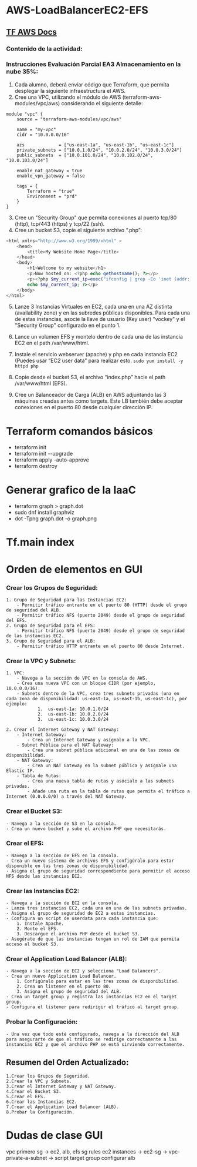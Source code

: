 # AWS-LoadBalancerEC2-EFS
## [TF AWS Docs](https://registry.terraform.io/providers/hashicorp/aws/latest/docs)

### Contenido de la actividad:
### Instrucciones Evaluación Parcial EA3 Almacenamiento en la nube 35%:
1. Cada alumno, deberá enviar código que Terraform, que permita desplegar la siguiente infraestructura el AWS.
2. Cree una VPC, utilizando el módulo de AWS (terraform-aws-modules/vpc/aws) considerando el siguiente detalle:
```
module "vpc" {
    source = "terraform-aws-modules/vpc/aws"
    
    name = "my-vpc"
    cidr = "10.0.0.0/16"
    
    azs             = ["us-east-1a", "us-east-1b", "us-east-1c"]
    private_subnets = ["10.0.1.0/24", "10.0.2.0/24", "10.0.3.0/24"]
    public_subnets  = ["10.0.101.0/24", "10.0.102.0/24", "10.0.103.0/24"]
    
    enable_nat_gateway = true
    enable_vpn_gateway = false
    
    tags = {
        Terraform = "true"
        Environment = "prd"
    }
}
```

3. Cree un "Security Group" que permita conexiones al puerto tcp/80 (http), tcp/443 (https) y tcp/22 (ssh).
4. Cree un bucket S3, copie el siguiente archivo “.php”:

```php
<html xmlns="http://www.w3.org/1999/xhtml" >
    <head>
        <title>My Website Home Page</title>
    </head>
    <body>
        <h1>Welcome to my website</h1>
        <p>Now hosted on: <?php echo gethostname(); ?></p>
        <p><?php $my_current_ip=exec("ifconfig | grep -Eo 'inet (addr:)?([0-9]*\.){3}[0-9]*' | grep -Eo '([0-9]*\.){3}[0-9]*' | grep -v '127.0.0.1'");
        echo $my_current_ip; ?></p>
    </body>
</html>
```
5. Lanze 3 Instancias Virtuales en EC2, cada una en una AZ distinta (availability zone) y en las subredes públicas disponibles. Para cada una de estas instancias, asocie la llave de usuario (Key user) "vockey" y el "Security Group" configurado en el punto 1.
6. Lance un volumen EFS y montelo dentro de cada una de las instancia EC2 en el path /var/www/html.

7. Instale el servicio webserver (apache) y php en cada instancia EC2 (Puedes usar “EC2 user data” para realizar esto.
    ```sudo yum install -y httpd php```

8. Copie desde el bucket S3, el archivo “index.php” hacie el path /var/www/html (EFS). 
9. Cree un Balanceador de Carga (ALB) en AWS adjuntando las 3 máquinas creadas antes como targets. Este LB también debe aceptar conexiones en el puerto 80 desde cualquier dirección IP. 

# Terraform comandos básicos
- terraform init
- terraform init --upgrade
- terraform apply -auto-approve
- terraform destroy

# Generar grafico de la IaaC
- terraform graph > graph.dot
- sudo dnf install graphviz
- dot -Tpng graph.dot -o graph.png

# Tf.main index

# Orden de elementos en GUI
### Crear los Grupos de Seguridad:
    1. Grupo de Seguridad para las Instancias EC2:
        - Permitir tráfico entrante en el puerto 80 (HTTP) desde el grupo de seguridad del ALB.
        - Permitir tráfico NFS (puerto 2049) desde el grupo de seguridad del EFS.
    2. Grupo de Seguridad para el EFS:
        - Permitir tráfico NFS (puerto 2049) desde el grupo de seguridad de las instancias EC2.
    3. Grupo de Seguridad para el ALB:
        - Permitir tráfico HTTP entrante en el puerto 80 desde Internet.

### Crear la VPC y Subnets:
    1. VPC:
        - Navega a la sección de VPC en la consola de AWS.
        - Crea una nueva VPC con un bloque CIDR (por ejemplo, 10.0.0.0/16).
        - Subnets dentro de la VPC, crea tres subnets privadas (una en cada zona de disponibilidad: us-east-1a, us-east-1b, us-east-1c), por ejemplo:
                1.  us-east-1a: 10.0.1.0/24
                2.  us-east-1b: 10.0.2.0/24
                3.  us-east-1c: 10.0.3.0/24

    2. Crear el Internet Gateway y NAT Gateway:
        - Internet Gateway:
            - Crea un Internet Gateway y asígnalo a la VPC.
        - Subnet Pública para el NAT Gateway:
            - Crea una subnet pública adicional en una de las zonas de disponibilidad.
        - NAT Gateway:
            - Crea un NAT Gateway en la subnet pública y asígnale una Elastic IP.
        - Tabla de Rutas:
            - Crea una nueva tabla de rutas y asócialo a las subnets privadas.
            - Añade una ruta en la tabla de rutas que permita el tráfico a Internet (0.0.0.0/0) a través del NAT Gateway.

### Crear el Bucket S3:
    - Navega a la sección de S3 en la consola.
    - Crea un nuevo bucket y sube el archivo PHP que necesitarás.

### Crear el EFS:
    - Navega a la sección de EFS en la consola.
    - Crea un nuevo sistema de archivos EFS y configúralo para estar disponible en las tres zonas de disponibilidad.
    - Asigna el grupo de seguridad correspondiente para permitir el acceso NFS desde las instancias EC2.

### Crear las Instancias EC2:
    - Navega a la sección de EC2 en la consola.
    - Lanza tres instancias EC2, cada una en una de las subnets privadas.
    - Asigna el grupo de seguridad de EC2 a estas instancias.
    - Configura un script de userdata para cada instancia que:
        1. Instale Apache.
        2. Monte el EFS.
        3. Descargue el archivo PHP desde el bucket S3.
    - Asegúrate de que las instancias tengan un rol de IAM que permita acceso al bucket S3.

### Crear el Application Load Balancer (ALB):
    - Navega a la sección de EC2 y selecciona "Load Balancers".
    - Crea un nuevo Application Load Balancer.
        1. Configúralo para estar en las tres zonas de disponibilidad.
        2. Crea un listener en el puerto 80.
        3. Asigna el grupo de seguridad del ALB.
    - Crea un target group y registra las instancias EC2 en el target group.
    - Configura el listener para redirigir el tráfico al target group.

### Probar la Configuración:
    - Una vez que todo esté configurado, navega a la dirección del ALB para asegurarte de que el tráfico se redirige correctamente a las instancias EC2 y que el archivo PHP se está sirviendo correctamente.

## Resumen del Orden Actualizado:
    1.Crear los Grupos de Seguridad.
    2.Crear la VPC y Subnets.
    3.Crear el Internet Gateway y NAT Gateway.
    4.Crear el Bucket S3.
    5.Crear el EFS.
    6.Crear las Instancias EC2.
    7.Crear el Application Load Balancer (ALB).
    8.Probar la Configuración.

# Dudas de clase GUI
vpc primero
sg -> ec2, alb, efs
sg rules
ec2 instances -> ec2-sg -> vpc-private-a-subnet -> script
target group
configurar alb